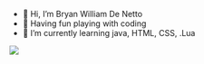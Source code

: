 - 👋 Hi, I’m Bryan William De Netto
- 👀 Having fun playing with coding
- 🌱 I’m currently learning java, HTML, CSS, .Lua

<a href="https://github.com/hadrihl/aboutme"><img align="left" src="https://github-readme-stats.vercel.app/api/top-langs/?username=hadrihl&langs_count=10&layout=compact">
</a>

<!---
garrylim/garrylim is a ✨ special ✨ repository because its `README.md` (this file) appears on your GitHub profile.
You can click the Preview link to take a look at your changes.
--->
